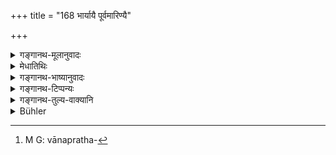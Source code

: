 +++
title = "168 भार्यायै पूर्वमारिण्यै"

+++

<details><summary>गङ्गानथ-मूलानुवादः</summary>

Having, during the last rites, given away the sacred fires to his wife who died before him, he may marry again and kindle the fires again.—(166).
</details>

<details><summary>मेधातिथिः</summary>

तद् एतत् पुनर् अधिकारार्थम् उदाह्रियते । इदम् अप्य् अन्यया सहाधिकारप्रतिप्रसवः । यदा त्व् अर्थे प्रयोजने धर्मकर्मानुष्ट्ःआने वा तदाप्य् असहायभावाद् वानप्रथे[^२८२] पारिव्राज्ये वाधिकारस्याप्रतिषेधः । तथा च श्रुतिः "जरसा ह वा एतस्माद् विमुच्यते" इति । अर्थलोपेन वा । 


[^२८२]:
     M G: vānapratha-

- <u>अपरे त्व्</u> आहुः । अत्र "यदा" इति कल्पयिष्यते । एतेन यावज्जीवहोमीयश्रुतेर् अविरोधः सिद्धो भविष्यति ॥ ५.१६६ ॥
</details>

<details><summary>गङ्गानथ-भाष्यानुवादः</summary>

The present verse is added with a view to indicate the man’s title to another marriage; *i.e*., an exception in favour of his wedding another wife; and it also serves to prohibit the man forthwith taking to the life of the Recluse or the Renunciate, as soon as he finds himself deprived of his help-mate and this because he has still got to fulfil certain duties. Says the *Śruti*—‘He is abandoned by old age, or by the omission of his duties.’

Others say that a ‘*yadā*’, ‘when’, should be supplied in this verse; so that there would be no incompatibility between this end the *Śruti* laying down life-long *Āgnihotra*.—(166).
</details>

<details><summary>गङ्गानथ-टिप्पन्यः</summary>

(Verse 168 of others.)

This verse is quoted in *Nirṇayasindhu* (p. 413) to the effect that if a
man with the Fire loses his wife and wishes to marry another, he should
cremate his dead wife with the Fire that he had set up with her
help;—and in *Saṃskāraratnamālā* (p. 591).
</details>

<details><summary>गङ्गानथ-तुल्य-वाक्यानि</summary>

**(verses 5.165-166)  
**

See Comparative notes for [Verse
5.165].
</details>

<details><summary>Bühler</summary>

168	Having thus, at the funeral, given the sacred fires to his wife who dies before him, he may marry again, and again kindle (the fires).
</details>
